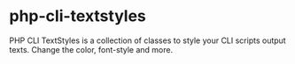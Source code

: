 # php-cli-textstyles
PHP CLI TextStyles is a collection of classes to style your CLI scripts output texts. Change the color, font-style and more.

